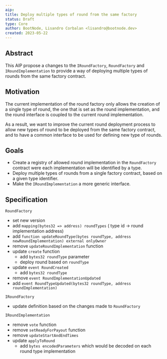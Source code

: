 ```yaml
---
aip:
title: Deploy multiple types of round from the same factory
status: Draft
type: Core
author: BootNode, Lisandro Corbalan <lisandro@bootnode.dev>
created: 2023-05-22
---
```


## Abstract

This AIP propose a changes to the `IRoundFactory`, `RoundFactory` and `IRoundImplementation` to provide a way of deploying multiple types of rounds from the same factory contract.

## Motivation

The current implementation of the round factory only allows the creation of a single type of round, the one that is set as the round implementation, and the round interface is coupled to the current round implementation.

As a result, we want to improve the current round deployment process to allow new types of round to be deployed from the same factory contract, and to have a common interface to be used for defining new type of rounds.

## Goals

- Create a registry of allowed round implementation in the `RoundFactory` contract were each implementation will be identified by a type.
- Deploy multiple types of rounds from a single factory contract, based on a given type identifier.
- Make the `IRoundImplementation` a more generic interface.

## Specification

`RoundFactory`
- set new version
- add `mapping(bytes32 => address) roundTypes` ( type id -> round implementation address)
- add `function updateRoundType(bytes roundType, address newRoundImplementation) external onlyOwner`
- remove `updateRoundImplementation` function
- update `create` function
    - add `bytes32 roundType` parameter
    - deploy round based on `roundType`
- update `event RoundCreated`
    - add `bytes32 roundType`
- remove `event RoundImplementationUpdated`
- add `event RoundTypeUpdated(bytes32 roundType, address roundImplementation)`

`IRoundFactory`
- update definition based on the changes made to `RoundFactory`

`IRoundImplementation`
- remove `vote` function
- remove `setReadyForPayout` function
- remove `updateStartAndEndTimes`
- update `applyToRound`
  - add `bytes encodedParameters` which would be decoded on each round type implementation
